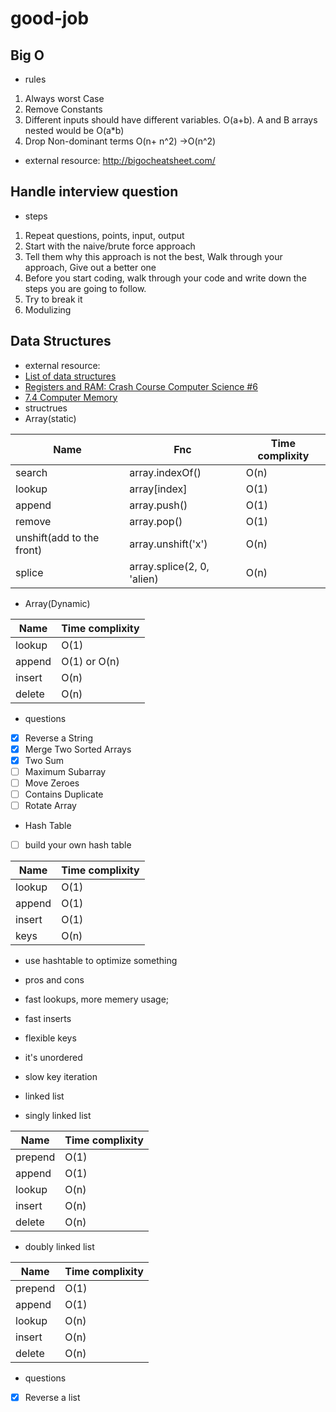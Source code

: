 # good-job

## Big O

- rules
 1. Always worst Case
 2. Remove Constants
 3. Different inputs should have different variables. O(a+b). A and B arrays nested would be O(a*b)
 4. Drop Non-dominant terms O(n+ n^2) ->O(n^2)
- external resource: http://bigocheatsheet.com/

## Handle interview question

- steps
1. Repeat questions, points, input, output
2. Start with the naive/brute force approach
3. Tell them why this approach is not the best, Walk through your approach, Give out a better one
4. Before you start coding, walk through your code and write down the steps you are going to follow.
5. Try to break it
6. Modulizing

## Data Structures

- external resource:
 - [List of data structures](https://en.wikipedia.org/wiki/List_of_data_structures)
 - [Registers and RAM: Crash Course Computer Science #6](https://www.youtube.com/watch?v=fpnE6UAfbtU)
 - [7.4 Computer Memory](http://statmath.wu.ac.at/courses/data-analysis/itdtHTML/node55.html)
- structrues
 - Array(static)

Name | Fnc | Time complixity
--- | --- | ---
search |  array.indexOf() |  O(n)
lookup |  array[index] |  O(1)
append    |  array.push()  |  O(1)
remove |  array.pop()   | O(1)
unshift(add to the front) |  array.unshift('x') | O(n)
splice |  array.splice(2, 0, 'alien)   | O(n)
 
 - Array(Dynamic)

Name | Time complixity
--- | ---
lookup |  O(1)
append |  O(1) or O(n)
insert |  O(n)
delete |  O(n)

  - questions
   - [x] Reverse a String
   - [x] Merge Two Sorted Arrays
   - [x] Two Sum
   - [ ] Maximum Subarray
   - [ ] Move Zeroes
   - [ ] Contains Duplicate
   - [ ] Rotate Array

 - Hash Table
  - [ ] build your own hash table

Name | Time complixity
--- | ---
lookup |  O(1)
append |  O(1)
insert |  O(1)
keys   |  O(n)

 - use hashtable to optimize something
 - pros and cons
  - fast lookups, more memery usage;
  - fast inserts
  - flexible keys
  - it's unordered
  - slow key iteration

 - linked list
  - singly linked list

Name | Time complixity
--- | ---
prepend |  O(1)
append  |  O(1)
lookup  |  O(n)
insert  |  O(n)
delete  |  O(n)

  - doubly linked list

Name | Time complixity
--- | ---
prepend |  O(1)
append  |  O(1)
lookup  |  O(n)
insert  |  O(n)
delete  |  O(n)

 - questions
  - [x] Reverse a list